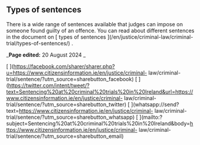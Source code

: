 ##  Types of sentences

There is a wide range of sentences available that judges can impose on someone
found guilty of an offence. You can read about different sentences in the
document on [ types of sentences ](/en/justice/criminal-law/criminal-
trial/types-of-sentences/) .

_**Page edited:** 20 August 2024 _

[
](https://facebook.com/sharer/sharer.php?u=https://www.citizensinformation.ie/en/justice/criminal-
law/criminal-trial/sentence/?utm_source=sharebutton_facebook) [
](https://twitter.com/intent/tweet/?text=Sentencing%20at%20criminal%20trials%20in%20Ireland&url=https://www.citizensinformation.ie/en/justice/criminal-
law/criminal-trial/sentence/?utm_source=sharebutton_twitter) [
](whatsapp://send?text=https://www.citizensinformation.ie/en/justice/criminal-
law/criminal-trial/sentence/?utm_source=sharebutton_whatsapp) [
](mailto:?subject=Sentencing%20at%20criminal%20trials%20in%20Ireland&body=https://www.citizensinformation.ie/en/justice/criminal-
law/criminal-trial/sentence/?utm_source=sharebutton_email) [
](javascript:void\(0\))
